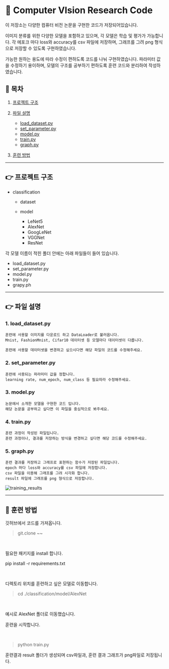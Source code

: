 # 📌 Computer VIsion Research Code

이 저장소는 다양한 컴퓨터 비전 논문을 구현한 코드가 저장되어있습니다. 

이미지 분류를 위한 다양한 모델을 포함하고 있으며, 각 모델은 학습 및 평가가 가능합니다.
각 에포크 마다 loss와 accuracy를 csv 파일에 저장하며, 그래프를 그려 png 형식으로 저장할 수 있도록 구현하였습니다.

가능한 원하는 용도에 따라 수정이 편하도록 코드를 나눠 구현하였습니다.
파라미터 값을 수정하기 용이하며, 모델의 구조를 공부하기 편하도록 훈련 코드와 분리하여 작성하였습니다.


## 📢 목차

1. [프로젝트 구조](#👉-프로젝트-구조)

2. [파일 설명](#파일-설명)
    - [load_dataset.py](#load_dataset.py)
    - [set_parameter.py](#set_parameter.py)
    - [model.py](#model.py)
    - [train.py](#train.py)
    - [graph.py](#graph.py)
3. [훈련 방법](#훈련-방법)

-----

## 👉 프로젝트 구조

- classification
    - dataset

    - model
        - LeNet5
        - AlexNet
        - GoogLeNet
        - VGGNet
        - ResNet

각 모델 이름이 적힌 폴더 안에는 아래 파일들이 들어 있습니다.

- load_dataset.py
- set_parameter.py
- model.py
- train.py
- grapy.ph

-----

## 👉 파일 설명

### 1. load_dataset.py

    훈련에 사용할 이미지를 다운로드 하고 DataLoader로 불러옵니다.
    Mnist, FashionMnist, Cifar10 데이터셋 등 모델마다 데이터셋이 다릅니다.

    훈련에 사용할 데이터셋을 변경하고 싶으시다면 해당 파일의 코드를 수정해주세요.

### 2. set_parameter.py

    훈련에 사용되는 파라미터 값을 정합니다.
    learning rate, num_epoch, num_class 등 필요따라 수정해주세요.

### 3. model.py

    논문에서 소개한 모델을 구현한 코드 입니다.
    해당 논문을 공부하고 싶다면 이 파일을 중심적으로 봐주세요.

### 4. train.py

    훈련 과정이 작성된 파일입니다.
    훈련 과정이나, 결과를 저장하는 방식을 변경하고 싶다면 해당 코드를 수정해주세요.

### 5. graph.py

    훈련 결과를 저장하고 그래프로 표현하는 함수가 저장된 파일입니다.
    epoch 마다 loss와 accuracy를 csv 파일에 저장합니다.
    csv 파일을 이용해 그래프를 그려 시각화 합니다.
    result 파일에 그래프를 png 형식으로 저장합니다.

![training_results](https://github.com/user-attachments/assets/6edc9b4b-1883-4e8b-b7d7-4d986d2eec56)


-----

## 📌 훈련 방법

깃허브에서 코드를 가져옵니다.

> git.clone ~~

<br>

필요한 패키지를 install 합니다.

pip install -r requirements.txt

<br>

디렉토리 위치를 훈련하고 싶은 모델로 이동합니다.

> cd ./classification/model/AlexNet

<br>

예시로 AlexNet 폴더로 이동했습니다.

훈련을 시작합니다.

<br>

> python train.py

훈련결과 result 폴더가 생성되며 csv파일과, 훈련 결과 그래프가 png파일로 저장됩니다.

